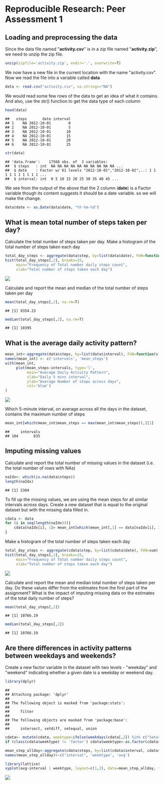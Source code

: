 # Reproducible Research: Peer Assessment 1


## Loading and preprocessing the data
Since the data file named "**activity.csv**" is in a zip file named "**activity.zip**", we need to unzip the zip file.

```r
unzip(zipfile='activity.zip', exdir='.', overwrite=T)
```
We now have a new file in the current location with the name "activity.csv".
Now we read the file into a variable called **data**


```r
data <- read.csv("activity.csv", na.strings="NA")
```
We would read some few rows of the data to get an idea of what it contains. And also, use the str() function to get the data type of each column

```r
head(data)
```

```
##   steps       date interval
## 1    NA 2012-10-01        0
## 2    NA 2012-10-01        5
## 3    NA 2012-10-01       10
## 4    NA 2012-10-01       15
## 5    NA 2012-10-01       20
## 6    NA 2012-10-01       25
```

```r
str(data)
```

```
## 'data.frame':	17568 obs. of  3 variables:
##  $ steps   : int  NA NA NA NA NA NA NA NA NA NA ...
##  $ date    : Factor w/ 61 levels "2012-10-01","2012-10-02",..: 1 1 1 1 1 1 1 1 1 1 ...
##  $ interval: int  0 5 10 15 20 25 30 35 40 45 ...
```
We see from the output of the above that the 2 column (**date**) is a Factor variable though its content suggests it should be a date variable. so we will make the change. 

```r
data$date <- as.Date(data$date, "%Y-%m-%d") 
```

## What is mean total number of steps taken per day?
Calculate the total number of steps taken per day.
Make a histogram of the total number of steps taken each day

```r
total_day_steps <- aggregate(data$step, by=list(data$date), FUN=function(v){sum(v, na.rm=T)})
hist(total_day_steps[,2], breaks=15, 
     main="Frequency of Total number daily steps count",
     xlab="Total number of steps taken each day")
```

![](PA1_template_files/figure-html/unnamed-chunk-5-1.png) 

Calculate and report the mean and median of the total number of steps taken per day


```r
mean(total_day_steps[,2], na.rm=T)
```

```
## [1] 9354.23
```

```r
median(total_day_steps[,2], na.rm=T)
```

```
## [1] 10395
```

## What is the average daily activity pattern?


```r
mean_int<-aggregate(data$steps, by=list(data$interval), FUN=function(v){mean(v, na.rm=TRUE)})
names(mean_int) <- c('intervals', 'mean_steps')
with(mean_int, 
     plot(mean_steps~intervals, type='l',
          main="Average Daily Activity Pattern",
          xlab="Daily 5 mins interval", 
          ylab="Average Number of steps across days",
          col='blue')
)
```

![](PA1_template_files/figure-html/unnamed-chunk-7-1.png) 

Which 5-minute interval, on average across all the days in the dataset, contains the maximum number of steps

```r
mean_int[which(mean_int$mean_steps == max(mean_int$mean_steps)),][1]
```

```
##     intervals
## 104       835
```
## Imputing missing values
Calculate and report the total number of missing values in the dataset (i.e. the total number of rows with NAs)


```r
naIdx<- which(is.na(data$steps))
length(naIdx)
```

```
## [1] 2304
```

To fill up the missing values, we are using the mean steps for all similar intervals across days.
Create a new dataset that is equal to the original dataset but with the missing data filled in.

```r
cdata <- data
for (i in seq(length(naIdx))){
    cdata[naIdx[i], 1]= mean_int[which(mean_int[,1] == data[naIdx[i], 3]),][2]
}
```

Make a histogram of the total number of steps taken each day


```r
total_day_steps <- aggregate(cdata$step, by=list(cdata$date), FUN=sum)
hist(total_day_steps[,2], breaks=15, 
     main="Frequency of Total number daily steps count",
     xlab="Total number of steps taken each day")
```

![](PA1_template_files/figure-html/unnamed-chunk-11-1.png) 

Calculate and report the mean and median total number of steps taken per day. Do these values differ from the estimates from the first part of the assignment? What is the impact of imputing missing data on the estimates of the total daily number of steps?


```r
mean(total_day_steps[,2])
```

```
## [1] 10766.19
```

```r
median(total_day_steps[,2])
```

```
## [1] 10766.19
```

## Are there differences in activity patterns between weekdays and weekends?
Create a new factor variable in the dataset with two levels - "weekday" and "weekend" indicating whether a given date is a weekday or weekend day.


```r
library(dplyr)
```

```
## 
## Attaching package: 'dplyr'
## 
## The following object is masked from 'package:stats':
## 
##     filter
## 
## The following objects are masked from 'package:base':
## 
##     intersect, setdiff, setequal, union
```

```r
cdata<- mutate(cdata, weektype=ifelse(weekdays(cdata[,2]) %in% c("Saturday","Sunday"), "Weekend", "Weekday"))
if (class(cdata$weektype) != 'factor') cdata$weektype<-as.factor(cdata$weektype)

mean_step_allday<-aggregate(cdata$steps, by=list(cdata$interval, cdata$weektype), FUN=mean)
names(mean_step_allday)<-c("interval", 'weektype', 'avg')

library(lattice)
xyplot(avg~interval | weektype, layout=c(1,2), data=mean_step_allday, type = 'l', ylab="Number of steps", xlab="Interval")
```

![](PA1_template_files/figure-html/unnamed-chunk-13-1.png) 
